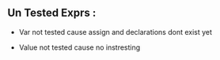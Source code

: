 ## Un Tested Exprs :

-   Var not tested cause assign and declarations dont exist yet

-   Value not tested cause no instresting